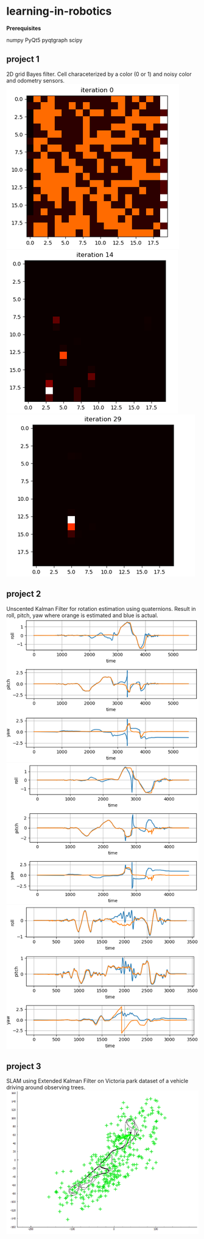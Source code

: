 # learning-in-robotics

**Prerequisites**

numpy
PyQt5
pyqtgraph
scipy

## project 1

2D grid Bayes filter. Cell characeterized by a color (0 or 1) and noisy color and odometry sensors.
![](images/p1_bayesFilter_iter0.PNG)
![](images/p1_bayesFilter_iter14.PNG)
![](images/p1_bayesFilter_iter29.PNG)


## project 2

Unscented Kalman Filter for rotation estimation using quaternions. Result in roll, pitch, yaw where orange is estimated and blue is actual.
![](images/p2_UKF_data1.PNG)
![](images/p2_UKF_data2.PNG)
![](images/p2_UKF_data3.PNG)

## project 3

SLAM using Extended Kalman Filter on Victoria park dataset of a vehicle driving around observing trees.
![](images/p3_EKF_SLAM.PNG)